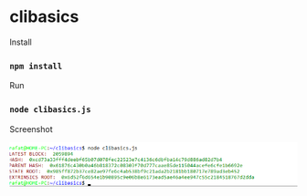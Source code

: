 # clibasics

Install

### `npm install`

Run

### `node clibasics.js`

Screenshot

<img src="/img/cliexplorer.png">
